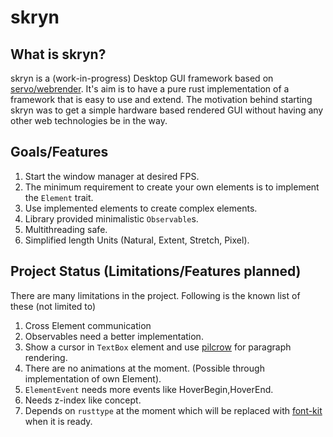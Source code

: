 # skryn

## What is skryn?

skryn is a (work-in-progress) Desktop GUI framework based on [servo/webrender](https://github.com/servo/webrender). It's aim is to have a pure rust implementation of a framework that is easy to use and extend. The motivation behind starting skryn was to get a simple hardware based rendered GUI without having any other web technologies be in the way.

## Goals/Features

1. Start the window manager at desired FPS.
2. The minimum requirement to create your own elements is to implement the `Element` trait.
3. Use implemented elements to create complex elements.
4. Library provided minimalistic `Observable`s. 
5. Multithreading safe.
6. Simplified length Units (Natural, Extent, Stretch, Pixel).

## Project Status (Limitations/Features planned)

There are many limitations in the project. Following is the known list of these (not limited to)

1. Cross Element communication
2. Observables need a better implementation.
3. Show a cursor in `TextBox` element and use [pilcrow](https://github.com/pcwalton/pilcrow) for paragraph rendering.
4. There are no animations at the moment. (Possible through implementation of own Element).
5. `ElementEvent` needs more events like HoverBegin,HoverEnd.
6. Needs z-index like concept.
7. Depends on `rusttype` at the moment which will be replaced with [font-kit](https://github.com/pcwalton/font-kit) when it is ready.
